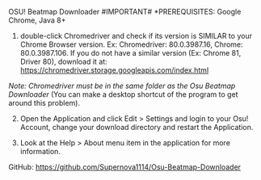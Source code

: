OSU! Beatmap Downloader
#IMPORTANT#
*PREREQUISITES: Google Chrome, Java 8+

1. double-click Chromedriver and check if its version is SIMILAR to your Chrome Browser version.
Ex: Chromedriver: 80.0.3987.16, Chrome: 80.0.3987.106.
If you do not have a similar version (Ex: Chrome 81, Driver 80), download it at: https://chromedriver.storage.googleapis.com/index.html

*Note: Chromedriver must be in the same folder as the Osu Beatmap Downloader*
(You can make a desktop shortcut of the program to get around this problem).

2. Open the Application and click Edit > Settings and login to your Osu! Account, change your download directory
and restart the Application.

3. Look at the Help > About menu item in the application for more information.

GitHub: https://github.com/Supernova1114/Osu-Beatmap-Downloader
